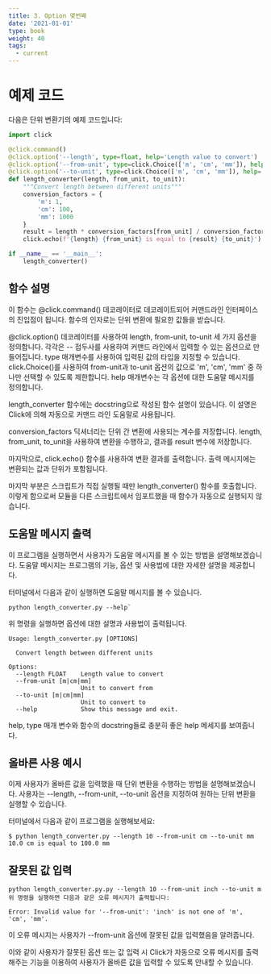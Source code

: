 ```yaml
---
title: 3. Option 몇번째
date: '2021-01-01'
type: book
weight: 40
tags:
  - current
---
```


# 예제 코드
다음은 단위 변환기의 예제 코드입니다:

```python
import click

@click.command()
@click.option('--length', type=float, help='Length value to convert')
@click.option('--from-unit', type=click.Choice(['m', 'cm', 'mm']), help='Unit to convert from')
@click.option('--to-unit', type=click.Choice(['m', 'cm', 'mm']), help='Unit to convert to')
def length_converter(length, from_unit, to_unit):
    """Convert length between different units"""
    conversion_factors = {
        'm': 1,
        'cm': 100,
        'mm': 1000
    }
    result = length * conversion_factors[from_unit] / conversion_factors[to_unit]
    click.echo(f'{length} {from_unit} is equal to {result} {to_unit}')

if __name__ == '__main__':
    length_converter()

```

## 함수 설명
이 함수는 @click.command() 데코레이터로 데코레이트되어 커맨드라인 인터페이스의 진입점이 됩니다. 함수의 인자로는 단위 변환에 필요한 값들을 받습니다.

@click.option() 데코레이터를 사용하여 length, from-unit, to-unit 세 가지 옵션을 정의합니다. 각각은 -- 접두사를 사용하여 커맨드 라인에서 입력할 수 있는 옵션으로 만들어집니다. type 매개변수를 사용하여 입력된 값의 타입을 지정할 수 있습니다. click.Choice()를 사용하여 from-unit과 to-unit 옵션의 값으로 'm', 'cm', 'mm' 중 하나만 선택할 수 있도록 제한합니다. help 매개변수는 각 옵션에 대한 도움말 메시지를 정의합니다.

length_converter 함수에는 docstring으로 작성된 함수 설명이 있습니다. 이 설명은 Click에 의해 자동으로 커맨드 라인 도움말로 사용됩니다.

conversion_factors 딕셔너리는 단위 간 변환에 사용되는 계수를 저장합니다. length, from_unit, to_unit을 사용하여 변환을 수행하고, 결과를 result 변수에 저장합니다.

마지막으로, click.echo() 함수를 사용하여 변환 결과를 출력합니다. 출력 메시지에는 변환되는 값과 단위가 포함됩니다.

마지막 부분은 스크립트가 직접 실행될 때만 length_converter() 함수를 호출합니다. 이렇게 함으로써 모듈을 다른 스크립트에서 임포트했을 때 함수가 자동으로 실행되지 않습니다.


## 도움말 메시지 출력

이 프로그램을 실행하면서 사용자가 도움말 메시지를 볼 수 있는 방법을 설명해보겠습니다. 도움말 메시지는 프로그램의 기능, 옵션 및 사용법에 대한 자세한 설명을 제공합니다.

터미널에서 다음과 같이 실행하면 도움말 메시지를 볼 수 있습니다.

```bash_session
python length_converter.py --help`
```

위 명령을 실행하면 옵션에 대한 설명과 사용법이 출력됩니다.

```bash_session
Usage: length_converter.py [OPTIONS]

  Convert length between different units

Options:
  --length FLOAT    Length value to convert
  --from-unit [m|cm|mm]
                    Unit to convert from
  --to-unit [m|cm|mm]
                    Unit to convert to
  --help            Show this message and exit.

```

help, type 매개 변수와 함수의 docstring들로 충분히 좋은 help 메세지를 보여줍니다.


## 올바른 사용 예시

이제 사용자가 올바른 값을 입력했을 때 단위 변환을 수행하는 방법을 설명해보겠습니다. 사용자는 --length, --from-unit, --to-unit 옵션을 지정하여 원하는 단위 변환을 실행할 수 있습니다.

터미널에서 다음과 같이 프로그램을 실행해보세요:

```
$ python length_converter.py --length 10 --from-unit cm --to-unit mm
10.0 cm is equal to 100.0 mm
```

## 잘못된 값 입력

```bash_session
python length_converter.py.py --length 10 --from-unit inch --to-unit m
위 명령을 실행하면 다음과 같은 오류 메시지가 출력됩니다:
```
```bash_session
Error: Invalid value for '--from-unit': 'inch' is not one of 'm', 'cm', 'mm'.
```

이 오류 메시지는 사용자가 --from-unit 옵션에 잘못된 값을 입력했음을 알려줍니다.

이와 같이 사용자가 잘못된 옵션 또는 값 입력 시 Click가 자동으로 오류 메시지를 출력해주는 기능을 이용하여 사용자가 올바른 값을 입력할 수 있도록 안내할 수 있습니다.
